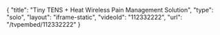 {
    "title": "Tiny TENS + Heat Wireless Pain Management Solution",
    "type": "solo",
    "layout": "iframe-static",
    "videoId": "112332222",
    "url": "\/tvpembed\/112332222"
}